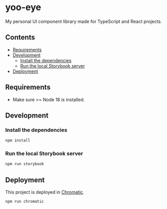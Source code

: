 # yoo-eye

My personal UI component library made for TypeScript and React projects.

## Contents

- [Requirements](#requirements)
- [Development](#development)
  - [Install the dependencies](#install-the-dependencies)
  - [Run the local Storybook server](#run-the-local-storybook-server)
- [Deployment](#deployment)

## Requirements

- Make sure >= Node 18 is installed.

## Development

### Install the dependencies

```bash
npm install
```

### Run the local Storybook server

```bash
npm run storybook
```

## Deployment

This project is deployed in [Chromatic](https://64c2830027035640b81d0e9c-ynlrpqmjhl.chromatic.com/).

```bash
npm run chromatic
```
